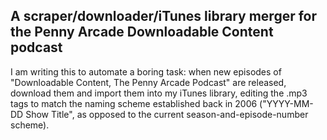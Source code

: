 ## A scraper/downloader/iTunes library merger for the Penny Arcade Downloadable Content podcast

I am writing this to automate a boring task: when new episodes of "Downloadable Content, The Penny Arcade Podcast" are released, download them and import them into my iTunes library, editing the .mp3 tags to match the naming scheme established back in 2006 ("YYYY-MM-DD Show Title", as opposed to the current season-and-episode-number scheme).




